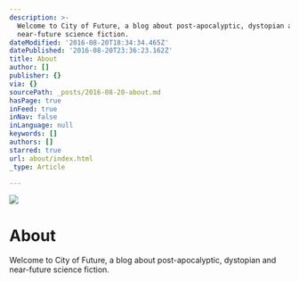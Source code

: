 ```yaml
---
description: >-
  Welcome to City of Future, a blog about post-apocalyptic, dystopian and
  near-future science fiction.
dateModified: '2016-08-20T18:34:34.465Z'
datePublished: '2016-08-20T23:36:23.162Z'
title: About
author: []
publisher: {}
via: {}
sourcePath: _posts/2016-08-20-about.md
hasPage: true
inFeed: true
inNav: false
inLanguage: null
keywords: []
authors: []
starred: true
url: about/index.html
_type: Article

---
```

![](https://the-grid-user-content.s3-us-west-2.amazonaws.com/13bab8b4-4af8-4b23-a891-47504267c31e.jpg)

# About

Welcome to City of Future, a blog about post-apocalyptic, dystopian and near-future science fiction.